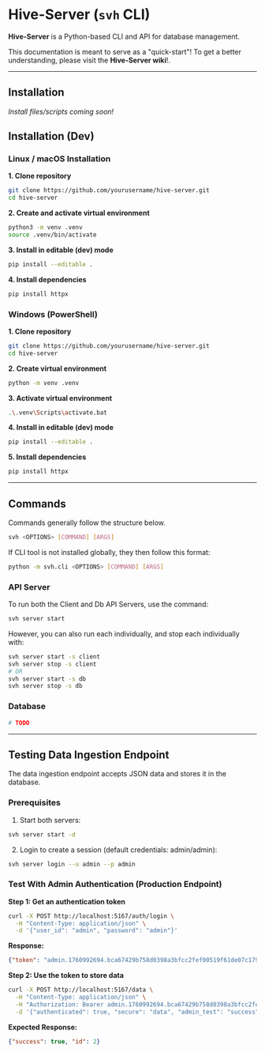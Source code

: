 # Hive-Server (`svh` CLI)

**Hive-Server** is a Python-based CLI and API for database management.

This documentation is meant to serve as a "quick-start"! To get a better understanding, please visit the **Hive-Server wiki**!.

---

## Installation
*Install files/scripts coming soon!*

## Installation (Dev)

### Linux / macOS Installation

**1. Clone repository**
```bash
git clone https://github.com/yourusername/hive-server.git
cd hive-server
```

**2. Create and activate virtual environment**
```bash
python3 -m venv .venv
source .venv/bin/activate
```

**3. Install in editable (dev) mode**
```bash
pip install --editable .
```

**4. Install dependencies**
```bash
pip install httpx
```

### Windows (PowerShell)

**1. Clone repository**
```bash
git clone https://github.com/yourusername/hive-server.git
cd hive-server
```

**2. Create virtual environment**
```bash
python -m venv .venv
```

**3. Activate virtual environment**
```bash
.\.venv\Scripts\activate.bat
```

**4. Install in editable (dev) mode**
```bash
pip install --editable .
```

**5. Install dependencies**
```bash
pip install httpx
```

---

## Commands
Commands generally follow the structure below.
```bash
svh <OPTIONS> [COMMAND] [ARGS]
```

If CLI tool is not installed globally, they then follow this format:
```bash
python -m svh.cli <OPTIONS> [COMMAND] [ARGS]
```

### API Server
To run both the Client and Db API Servers, use the command:
```bash
svh server start
```

However, you can also run each individually, and stop each individually with:
```bash
svh server start -s client
svh server stop -s client
# OR
svh server start -s db
svh server stop -s db
```

### Database

```bash
# TODO
```

---

## Testing Data Ingestion Endpoint

The data ingestion endpoint accepts JSON data and stores it in the database.

### Prerequisites
1. Start both servers:
```bash
svh server start -d
```

2. Login to create a session (default credentials: admin/admin):
```bash
svh server login --u admin --p admin
```

### Test With Admin Authentication (Production Endpoint)

**Step 1: Get an authentication token**
```bash
curl -X POST http://localhost:5167/auth/login \
  -H "Content-Type: application/json" \
  -d '{"user_id": "admin", "password": "admin"}'
```

**Response:**
```json
{"token": "admin.1760992694.bca67429b758d0398a3bfcc2fef00519f61de07c179021176c500011d1008f47"}
```

**Step 2: Use the token to store data**
```bash
curl -X POST http://localhost:5167/data \
  -H "Content-Type: application/json" \
  -H "Authorization: Bearer admin.1760992694.bca67429b758d0398a3bfcc2fef00519f61de07c179021176c500011d1008f47" \
  -d '{"authenticated": true, "secure": "data", "admin_test": "success"}'
```

**Expected Response:**
```json
{"success": true, "id": 2}
```

